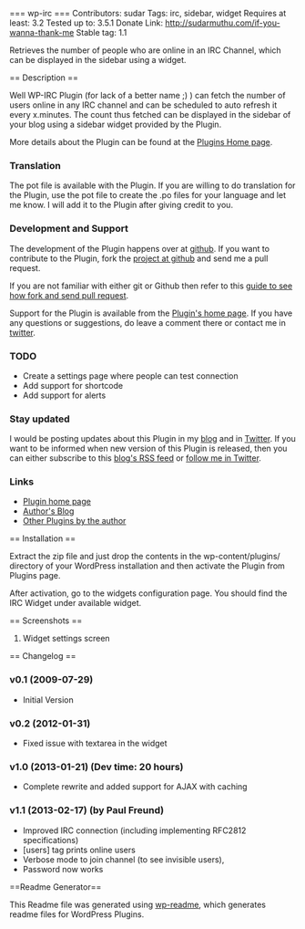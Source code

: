 === wp-irc ===
Contributors: sudar 
Tags: irc, sidebar, widget
Requires at least: 3.2
Tested up to: 3.5.1
Donate Link: http://sudarmuthu.com/if-you-wanna-thank-me
Stable tag: 1.1
	
Retrieves the number of people who are online in an IRC Channel, which can be displayed in the sidebar using a widget.

== Description ==

Well WP-IRC Plugin (for lack of a better name ;) ) can fetch the number of users online in any IRC channel and can be scheduled to auto refresh it every x.minutes. The count thus fetched can be displayed in the sidebar of your blog using a sidebar widget provided by the Plugin.

More details about the Plugin can be found at the [Plugins Home page][1].

### Translation

The pot file is available with the Plugin. If you are willing to do translation for the Plugin, use the pot file to create the .po files for your language and let me know. I will add it to the Plugin after giving credit to you.

### Development and Support

The development of the Plugin happens over at [github][6]. If you want to contribute to the Plugin, fork the [project at github][6] and send me a pull request.

If you are not familiar with either git or Github then refer to this [guide to see how fork and send pull request](http://sudarmuthu.com/blog/contributing-to-project-hosted-in-github).

Support for the Plugin is available from the [Plugin's home page][1]. If you have any questions or suggestions, do leave a comment there or contact me in [twitter][2].

### TODO

- Create a settings page where people can test connection
- Add support for shortcode
- Add support for alerts

### Stay updated

I would be posting updates about this Plugin in my [blog][3] and in [Twitter][2]. If you want to be informed when new version of this Plugin is released, then you can either subscribe to this [blog's RSS feed][5] or [follow me in Twitter][2].

### Links

*   [Plugin home page][1]
*   [Author's Blog][3]
*   [Other Plugins by the author][4]

 [1]: http://sudarmuthu.com/wordpress/wp-irc
 [2]: http://twitter.com/sudarmuthu
 [3]: http://sudarmuthu.com/blog
 [4]: http://sudarmuthu.com/wordpress
 [5]: http://sudarmuthu.com/feed
 [6]: https://github.com/sudar/wp-irc

== Installation ==

Extract the zip file and just drop the contents in the wp-content/plugins/ directory of your WordPress installation and then activate the Plugin from Plugins page.

After activation, go to the widgets configuration page. You should find the IRC Widget under available widget.

== Screenshots ==

1. Widget settings screen

== Changelog ==

### v0.1 (2009-07-29)
*   Initial Version

### v0.2 (2012-01-31)
*   Fixed issue with textarea in the widget

### v1.0 (2013-01-21) (Dev time: 20 hours)
* Complete rewrite and added support for AJAX with caching

### v1.1 (2013-02-17) (by Paul Freund)
* Improved IRC connection (including implementing RFC2812  specifications)
* [users] tag prints online users
* Verbose mode to join channel (to see invisible users), 
* Password now works

==Readme Generator== 

This Readme file was generated using <a href = 'http://sudarmuthu.com/wordpress/wp-readme'>wp-readme</a>, which generates readme files for WordPress Plugins.

